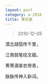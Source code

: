 ```yaml
---
layout: post
category: a-2010
title: 青花瓷
---
```


> 2010-12-05

漠北胡笳传千里，

江南弱笔绘文姬。

菁菁滴翠衣带青，

脉脉传神入新词。
